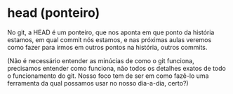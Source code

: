 # head (ponteiro)

No git, a HEAD é um ponteiro, que nos aponta em que ponto da história estamos, em qual commit nós estamos, e nas próximas aulas veremos como fazer para irmos em outros pontos na história, outros commits.

(Não é necessário entender as minúcias de como o git funciona, precisamos entender como funciona, não todos os detalhes exatos de todo o funcionamento do git. Nosso foco tem de ser em como fazê-lo uma ferramenta da qual possamos usar no nosso dia-a-dia, certo?)
